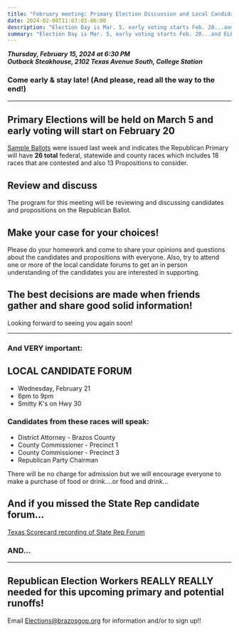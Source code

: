 ```yaml
---
title: "February meeting: Primary Election Discussion and Local Candidate Forum"
date: 2024-02-08T11:07:03-06:00
description: "Election Day is Mar. 5, early voting starts Feb. 20...and ELECTION WORKERS ARE NEEDED!"
summary: "Election Day is Mar. 5, early voting starts Feb. 20...and ELECTION WORKERS ARE NEEDED!"
---
```


**_Thursday, February 15, 2024 at 6:30 PM_**  
**_<strong><span class="hilite">Outback Steakhouse</span></strong>, 2102 Texas Avenue South, College Station_**

### Come early & stay late! (And please, <span class="hilite">read all the way to the end!</span>)

---

## Primary Elections will be held on <span class="hilite">March 5</span> and <span class="hilite">early voting will start on February 20</span>

[Sample Ballots](https://www.brazosvotes.org/sites/default/files/inline-files/Republican%20Sample%20Ballot%202024.pdf) were issued last week and indicates the Republican Primary will have **26 total** federal, statewide and county races which includes 18 races that are contested and also 13 Propositions to consider.  

## Review and discuss

The program for this meeting will be reviewing and discussing candidates and propositions on the Republican Ballot.  

## Make your case for your choices! 

Please do your homework and come to share your opinions and questions about the candidates and propositions with everyone. Also, try to attend one or more of the local candidate forums to get an in person understanding of the candidates you are interested in supporting.  

## The best decisions are made when friends gather and share good solid information! 

Looking forward to seeing you again soon!  

---

### And VERY important:

## LOCAL CANDIDATE FORUM

- Wednesday, February 21
- 6pm to 9pm
- Smitty K's on Hwy 30

### Candidates from these races will speak:

- District Attorney - Brazos County
- County Commissioner - Precinct 1
- County Commissioner - Precinct 3
- Republican Party Chairman

There will be no charge for admission but we will encourage everyone to make a purchase of food or drink....or food and drink...  

## And if you missed the State Rep candidate forum...

[Texas Scorecard recording of State Rep Forum](https://www.youtube.com/watch?v=o6DelywYmUs)  



### AND...

---

## <span class="hilite">Republican Election Workers REALLY REALLY needed</span> for this upcoming primary and potential runoffs!

Email <a href="mailto:elections@brazosgop.org">Elections@brazosgop.org</a> for information and/or to sign up!!  
